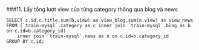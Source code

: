 ###11. Lấy tổng lượt view của từng category thông qua blog và news
```
SELECT c.id,c.title,sum(b.view) as view_blog,sum(n.view) as view_news
FROM (`train-mysql`.category as c inner join `train-mysql`.blog as b on c.id=b.category_id)
	inner join `train-mysql`.news as n on c.id=n.category_id
GROUP BY c.id;
```